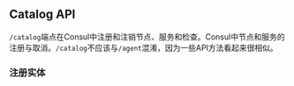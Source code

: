 ## Catalog API

`/catalog`端点在Consul中注册和注销节点、服务和检查。Consul中节点和服务的注册与取消。`/catalog`不应该与`/agent`混淆，因为一些API方法看起来很相似。



### 注册实体

